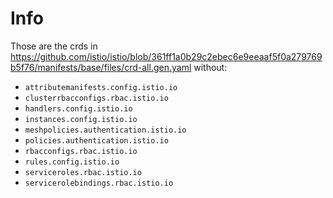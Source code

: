 # Info

Those are the crds in https://github.com/istio/istio/blob/361ff1a0b29c2ebec6e9eeaaf5f0a279769b5f76/manifests/base/files/crd-all.gen.yaml without:

- `attributemanifests.config.istio.io`
- `clusterrbacconfigs.rbac.istio.io`
- `handlers.config.istio.io`
- `instances.config.istio.io`
- `meshpolicies.authentication.istio.io`
- `policies.authentication.istio.io`
- `rbacconfigs.rbac.istio.io`
- `rules.config.istio.io`
- `serviceroles.rbac.istio.io`
- `servicerolebindings.rbac.istio.io`
